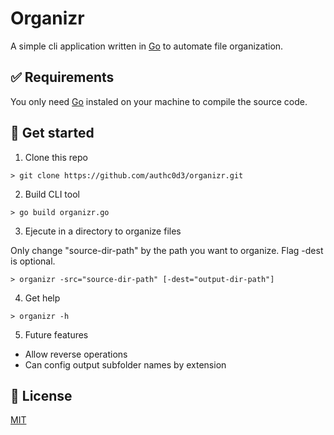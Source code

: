 # Organizr

A simple cli application written in [Go](https://golang.org/) to automate file organization.

## ✅ Requirements

You only need [Go](https://golang.org/) instaled on your machine to compile the source code.

## 🚀 Get started

1. Clone this repo

```
> git clone https://github.com/authc0d3/organizr.git
```

2. Build CLI tool

```
> go build organizr.go
```

3. Ejecute in a directory to organize files

Only change "source-dir-path" by the path you want to organize. Flag -dest is optional.

```
> organizr -src="source-dir-path" [-dest="output-dir-path"]
```

4. Get help

```
> organizr -h
```

5. Future features

- Allow reverse operations
- Can config output subfolder names by extension

## :book: License

[MIT](https://opensource.org/licenses/MIT)
